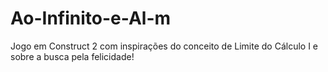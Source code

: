 # Ao-Infinito-e-Al-m
Jogo em Construct 2 com inspirações do conceito de Limite do Cálculo I e sobre a busca pela felicidade!

